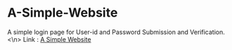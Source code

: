 # A-Simple-Website
A simple login page for User-id and Password Submission and Verification.<\n>
Link : <a href="https://anandhemachandran.github.io/A-Simple-Website/"> A Simple Website</a>
